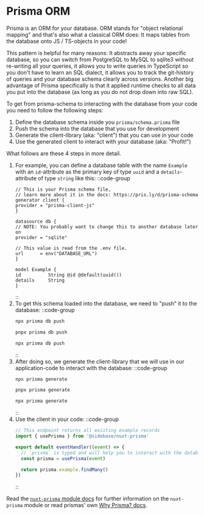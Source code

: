 # Prisma ORM

Prisma is an ORM for your database. ORM stands for "object relational mapping" and that's also what a classical ORM does: It maps tables from the database onto JS / TS-objects in your code!

This pattern is helpful for many reasons: It abstracts away your specific database, so you can switch from PostgreSQL to MySQL to sqlite3 without re-writing all your queries, it allows you to write queries in TypeScript so you don't have to learn an SQL dialect, it allows you to track the git-history of queries and your database schema clearly across versions. Another big advantage of Prisma specifically is that it applied runtime checks to all data you put into the database (as long as you do not drop down into raw SQL).

To get from prisma-schema to interacting with the database from your code you need to follow the following steps:
1. Define the database schema inside you `prisma/schema.prisma` file
2. Push the schema into the database that you use for development
3. Generate the client-library (aka: "client") that you can use in your code
4. Use the generated client to interact with your database (aka: "Profit!")

What follows are these 4 steps in more detail.

1. For example, you can define a database table with the name `Example` with an `id`-attribute as the primary key of type `uuid` and a `details`-attribute of type `string` like this:
    ::code-group
    ```prisma [prisma/schema.prisma]
    // This is your Prisma schema file,
    // learn more about it in the docs: https://pris.ly/d/prisma-schema
    generator client {
    provider = "prisma-client-js"
    }

    datasource db {
    // NOTE: You probably want to change this to another database later on
    provider = "sqlite"

    // This value is read from the .env file.
    url      = env("DATABASE_URL")
    }

    model Example {
    id          String @id @default(uuid())
    details     String
    }
    ```
    ::
2. To get this schema loaded into the database, we need to "push" it to the database:
    ::code-group
    ```bash [npm]
    npx prisma db push
    ```
    ```bash [pnpm]
    pnpx prisma db push
    ```
    ```bash [yarn]
    npx prisma db push
    ```
    ::
3. After doing so, we generate the client-library that we will use in our application-code to interact with the database:
    ::code-group
    ```bash [npm]
    npx prisma generate
    ```
    ```bash [pnpm]
    pnpx prisma generate
    ```
    ```bash [yarn]
    npx prisma generate
    ```
    ::
4. Use the client in your code:
    ::code-group
    ```ts [server/api/example.get.ts]
    // This endpoint returns all existing example records
    import { usePrisma } from '@sidebase/nuxt-prisma'

    export default eventHandler((event) => {
      // `prisma` is typed and will help you to interact with the database. In addition all parameters you put into your database will be validated at runtime to ensure maximum safety.
      const prisma = usePrisma(event)

      return prisma.example.findMany()
    })
    ```
    ::

Read the [`nuxt-prisma` module docs](/nuxt-prisma) for further information on the `nuxt-prisma` module or read prismas' own [Why Prisma? docs](https://www.prisma.io/docs/concepts/overview/why-prisma).
